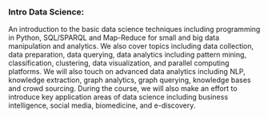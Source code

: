  ### Intro Data Science:
 
 An introduction to the basic data science techniques including programming in Python, SQL/SPARQL and Map-Reduce for small and big data manipulation and analytics. We also cover topics including data collection, data preparation, data querying, data analytics including pattern mining, classification, clustering, data visualization, and parallel computing platforms. We will also touch on advanced data analytics including NLP, knowledge extraction, graph analytics, graph querying, knowledge bases and crowd sourcing. During the course, we will also make an effort to introduce key application areas of data science including business intelligence, social media, biomedicine, and e-discovery.